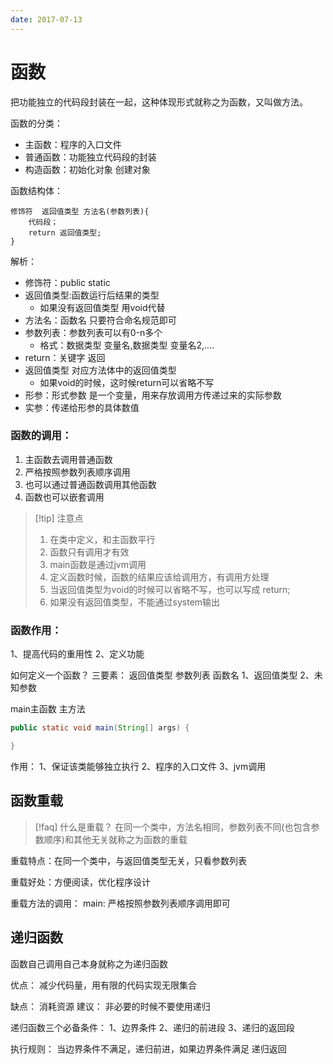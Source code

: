 ```yaml
---
date: 2017-07-13
---
```


# 函数

把功能独立的代码段封装在一起，这种体现形式就称之为函数，又叫做方法。

函数的分类：

- 主函数：程序的入口文件
- 普通函数：功能独立代码段的封装
- 构造函数：初始化对象  创建对象

函数结构体：

```
修饰符  返回值类型 方法名(参数列表){
    代码段；
    return 返回值类型;
}
```
     
解析：
- 修饰符：public static
- 返回值类型:函数运行后结果的类型
  - 如果没有返回值类型 用void代替
- 方法名：函数名  只要符合命名规范即可
- 参数列表：参数列表可以有0-n多个 
  - 格式：数据类型 变量名,数据类型 变量名2,....
- return：关键字 返回
- 返回值类型 对应方法体中的返回值类型
  - 如果void的时候，这时候return可以省略不写
- 形参：形式参数 是一个变量，用来存放调用方传递过来的实际参数
- 实参：传递给形参的具体数值
   
### 函数的调用：
      
1. 主函数去调用普通函数
2. 严格按照参数列表顺序调用
3. 也可以通过普通函数调用其他函数  
4. 函数也可以嵌套调用
                 
> [!tip] 注意点
> 1. 在类中定义，和主函数平行
> 2. 函数只有调用才有效
> 3. main函数是通过jvm调用 
> 4. 定义函数时候，函数的结果应该给调用方，有调用方处理
> 5. 当返回值类型为void的时候可以省略不写，也可以写成 return;
> 6. 如果没有返回值类型，不能通过system输出
     
### 函数作用：
1、提高代码的重用性
2、定义功能 

  如何定义一个函数？
      三要素：
        返回值类型  参数列表  函数名
      1、返回值类型
      2、未知参数

  main主函数 主方法
```java
public static void main(String[] args) {

}
```
作用：
    1、保证该类能够独立执行
    2、程序的入口文件
    3、jvm调用

## 函数重载

> [!faq]  什么是重载？
> 在同一个类中，方法名相同，参数列表不同(也包含参数顺序)和其他无关就称之为函数的重载

重载特点：在同一个类中，与返回值类型无关，只看参数列表
   
重载好处：方便阅读，优化程序设计
   
重载方法的调用：
    main:
     严格按照参数列表顺序调用即可 

## 递归函数

 函数自己调用自己本身就称之为递归函数

 优点：
   减少代码量，用有限的代码实现无限集合

 缺点：
   消耗资源
 建议：
    非必要的时候不要使用递归
    
 递归函数三个必备条件：
   1、边界条件
   2、递归的前进段
   3、递归的返回段
   
  执行规则：
    当边界条件不满足，递归前进，如果边界条件满足
    递归返回
